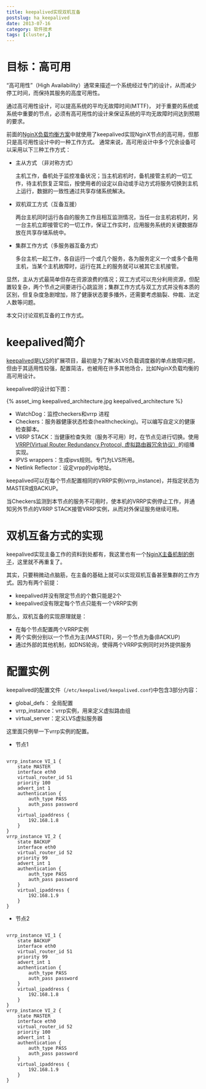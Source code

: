 ```yaml
---
title: keepalived实现双机互备
postslug: ha_keepalived
date: 2013-07-16
category: 软件技术
tags: [cluster,]
---
```


# 目标：高可用

“高可用性”（High Availability）通常来描述一个系统经过专门的设计，从而减少停工时间，而保持其服务的高度可用性。

通过高可用性设计，可以提高系统的平均无故障时间(MTTF)，
对于重要的系统或系统中重要的节点，必须有高可用性的设计来保证系统的平均无故障时间达到预期的要求。

前面的[NginX负载均衡方案](/2013/05/27/nginx_keepalived.html)中就使用了keepalived实现NginX节点的高可用，但那只是高可用性设计中的一种工作方式。
通常来说，高可用设计中多个冗余设备可以采用以下三种工作方式：

- 主从方式 （非对称方式）

  主机工作，备机处于监控准备状况；当主机宕机时，备机接管主机的一切工作，待主机恢复正常后，按使用者的设定以自动或手动方式将服务切换到主机上运行，数据的一致性通过共享存储系统解决。

- 双机双工方式（互备互援）

  两台主机同时运行各自的服务工作且相互监测情况，当任一台主机宕机时，另一台主机立即接管它的一切工作，保证工作实时，应用服务系统的关键数据存放在共享存储系统中。

- 集群工作方式（多服务器互备方式）

  多台主机一起工作，各自运行一个或几个服务，各为服务定义一个或多个备用主机，当某个主机故障时，运行在其上的服务就可以被其它主机接管。

显然，主从方式最简单但存在资源浪费的情况；双工方式可以充分利用资源，但配置较复杂，两个节点之间要进行心跳监测；集群工作方式与双工方式并没有本质的区别，但复杂度急剧增加，除了健康状态要多播外，还需要考虑脑裂、仲裁、法定人数等问题。

本文只讨论双机互备的工作方式。


# keepalived简介

[keepalived](http://www.keepalived.org/)是[LVS](/2013/07/04/lvs_intro.html)的扩展项目，最初是为了解决LVS负载调度器的单点故障问题，但由于其适用性较强，配置简洁，也被用在许多其他场合，比如NginX负载均衡的高可用设计。

keepalived的设计如下图：

{% asset_img keepalived_architecture.jpg keepalived_architecture %}

- WatchDog：监控checkers和vrrp 进程
- Checkers：服务器健康状态检查(healthchecking)。可以编写自定义的健康检查脚本。
- VRRP STACK：当健康检查失败（服务不可用）时，在节点见进行切换。使用[VRRP(Virtual Router Redundancy Protocol, 虚拟路由器冗余协议）](http://en.wikipedia.org/wiki/Virtual_Router_Redundancy_Protocol)的组播实现。
- IPVS wrappers：生成ipvs规则。专门为LVS所用。
- Netlink Reflector：设定vrpp的vip地址。

keepalived可以在每个节点配置相同的VRRP实例(vrrp_instance)，并指定状态为MASTER或BACKUP。

当Checkers监测到本节点的服务不可用时，使本机的VRRP实例停止工作，并通知另外节点的VRRP STACK接管VRRP实例，从而对外保证服务继续可用。


# 双机互备方式的实现

keepalived实现主备工作的资料到处都有，我这里也有一个[NginX主备机制的例子](/2013/05/27/nginx_keepalived.html)，这里就不再重复了。

其实，只要稍微动点脑筋，在主备的基础上就可以实现双机互备甚至集群的工作方式。因为有两个前提：

- keepalived并没有限定节点的个数只能是2个
- keepalived没有限定每个节点只能有一个VRRP实例

那么，双机互备的实现原理就是：

- 在每个节点配置两个VRRP实例
- 两个实例分别以一个节点为主(MASTER)，另一个节点为备(BACKUP)
- 通过外部的其他机制，如DNS轮询，使得两个VRRP实例同时对外提供服务

# 配置实例

keepalived的配置文件（`/etc/keepalived/keepalived.conf`)中包含3部分内容：

- global_defs： 全局配置
- vrrp_instance：vrrp实例，用来定义虚拟路由组
- virtual_server：定义LVS虚拟服务器

这里面只例举一下vrrp实例的配置。

- 节点1

```

vrrp_instance VI_1 {
    state MASTER
    interface eth0
    virtual_router_id 51
    priority 100
    advert_int 1
    authentication {
        auth_type PASS
        auth_pass password
    }
    virtual_ipaddress {
        192.168.1.8
    }
}
vrrp_instance VI_2 {
    state BACKUP
    interface eth0
    virtual_router_id 52
    priority 99
    advert_int 1
    authentication {
        auth_type PASS
        auth_pass password
    }
    virtual_ipaddress {
        192.168.1.9
    }
}

```

- 节点2

```

vrrp_instance VI_1 {
    state BACKUP
    interface eth0
    virtual_router_id 51
    priority 99
    advert_int 1
    authentication {
        auth_type PASS
        auth_pass password
    }
    virtual_ipaddress {
        192.168.1.8
    }
}
vrrp_instance VI_2 {
    state MASTER
    interface eth0
    virtual_router_id 52
    priority 100
    advert_int 1
    authentication {
        auth_type PASS
        auth_pass password
    }
    virtual_ipaddress {
        192.168.1.9
    }
}

```
